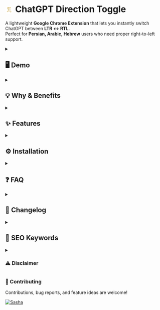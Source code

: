 # <img src="logo-1.png" alt="ChatGPT Direction Toggle Logo" width="25px" style="border-radius:8px; vertical-align:middle;"> **ChatGPT Direction Toggle**

A lightweight **Google Chrome Extension** that lets you instantly switch ChatGPT between **LTR ↔ RTL**.  
Perfect for **Persian, Arabic, Hebrew** users who need proper right-to-left support.

<details>
<summary><h2>🖥 Demo</h2></summary>
  
<img width="500" height="500" alt="image" src="https://github.com/user-attachments/assets/542ea778-334d-4d45-82c2-51aa9c50b5f8" />
<img width="500" height="514" alt="image" src="https://github.com/user-attachments/assets/26ef73d9-3b57-48db-9ea6-5de9146d7946" />

<details>
  <summary><h3>Explained</h3></summary>
This extension adds a simple toggle via the **browser toolbar icon**:  

* **Click once** → Switch to **RTL** (Right-to-Left).  
* **Click again** → Switch back to **LTR** (Left-to-Right).  
* Shows a **green ON badge** when RTL mode is active.  

**In short:** read and write in the direction you prefer with a single click.  
</details>
</details>

<details>
<summary><h2>💡 Why & Benefits</h2></summary>

- Makes ChatGPT much more usable for **RTL languages** (Persian, Arabic, Hebrew).  
- One-click toggle directly from the browser toolbar.  
- Works seamlessly with **messages, input box, and editor**.  
- No external dependencies, no layout breaking.  

</details>

<details>
<summary><h2>✨ Features</h2></summary>

- Toggle via **extension icon click**.  
- Badge indicator → shows **ON** when RTL is active.  
- Persistent setting (remembers last mode).  
- Compatible with ChatGPT dynamic DOM updates.  
- Lightweight – no frameworks or extra libraries.  

</details>

<details>
<summary><h2>⚙️ Installation</h2></summary>

This is a **local Chrome Extension** (not yet in the Chrome Web Store).  

1. Clone or download this repository.  
2. Open Chrome → go to `chrome://extensions/`.  
3. Enable **Developer mode** (top-right).  
4. Click **Load unpacked** and select the project folder.  
5. A new icon appears in your toolbar.  
6. **Click the icon** to toggle RTL/LTR in ChatGPT.  

</details>

<details>
<summary><h2>❓ FAQ</h2></summary>

<details>
<summary><h3>🔹 Does it affect only ChatGPT?</h3></summary>
Yes. The extension only runs on <b>chat.openai.com</b> and <b>chatgpt.com</b>.
</details>

<details>
<summary><h3>🔹 Does it break the layout?</h3></summary>
No. It only modifies <b>text direction</b> and <b>alignment</b>.
</details>

<details>
<summary><h3>🔹 How can I see if RTL is enabled?</h3></summary>
When RTL mode is ON, the extension icon shows a **green ON badge**.  
</details>

<details>
<summary><h3>🔹 Does it save my last choice?</h3></summary>
Yes. It uses <b>chrome.storage</b> to persist your last setting.  
</details>

</details>

<details>
<summary><h2>📌 Changelog</h2></summary>

- **v2.0.0** – Migrated from Tampermonkey userscript to full Chrome Extension (Manifest V3).  
- **v1.1.0** – Improved toggle logic, persistence.  
- **v1.0.0** – Initial userscript release with button + Alt+R shortcut.  

</details>

<details>
<summary><h2>🔑 SEO Keywords</h2></summary>

chatgpt rtl, chatgpt chrome extension, chatgpt rtl extension, rtl support chatgpt, persian arabic hebrew chatgpt, chatgpt direction toggle extension, chatgpt ltr rtl switch  

</details>

<details>
<summary><h3>⚠️ Disclaimer</h3></summary>

This project is created **for educational and personal use only**.  
It is not affiliated with, endorsed by, or connected to **OpenAI** or **ChatGPT**.  
Use at your own risk. The author assumes no responsibility for any consequences arising from its use.  

</details>

### 🤝 Contributing

Contributions, bug reports, and feature ideas are welcome!  

[![Sasha](https://images.weserv.nl/?url=https://avatars.githubusercontent.com/u/127698692?v=4&w=35&h=35&mask=circle)](https://github.com/reza-nzri)
